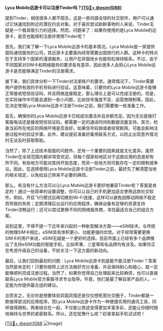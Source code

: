 **Lyca Mobile远游卡可以注册Tinder吗？[[TG💪+ @esim1088](https://t.me/s/esim1088)]**

提到Tinder，相信很多人都不陌生。这是一款风靡全球的社交软件，用户可以通过它快速找到附近的潜在约会对象。对于喜欢尝试新鲜事物的人来说，Tinder无疑是一个极具吸引力的选择。然而，问题来了：如果你使用的是Lyca Mobile的远游卡，是否也能顺利注册并使用Tinder呢？

首先，我们来了解一下Lyca Mobile远游卡的基本情况。Lyca Mobile是一家提供国际通信服务的公司，其远游卡主要面向经常需要出国旅行的人群。这种卡的特点在于支持多个国家的漫游服务，让用户在异国他乡也能轻松保持联系。不过，由于不同国家对SIM卡和网络服务的要求各有差异，因此很多人会担心Lyca Mobile远游卡是否能够满足Tinder的注册需求。

接下来，我们具体分析一下Tinder对注册账户的要求。通常情况下，Tinder需要用户提供有效的手机号码进行验证。这意味着，只要你的Lyca Mobile远游卡能够正常接收短信验证码，并且网络连接稳定，那么理论上是可以完成注册的。但是，在实际操作中可能会遇到一些小问题，比如信号强度不足、运营商限制等。因此，在决定使用Lyca Mobile远游卡注册Tinder之前，我们需要做一些准备工作。

首先，确保你的Lyca Mobile远游卡已经成功激活并且余额充足。因为无论是拨打客服电话还是接收短信验证码，都需要一定的通话时间和数据流量支持。其次，检查当前所在地区的网络环境是否良好。如果信号较弱或者经常断网，可能会影响注册过程中的验证步骤。此外，建议提前准备好备用联系方式，以防止出现意外情况时无法及时获取帮助。

当然了，除了上述技术层面的问题外，还有一个重要的因素就是文化差异。虽然Tinder在全球范围内都非常受欢迎，但每个国家和地区对于这款应用的态度却有所不同。有些地方可能对其持开放态度，而另一些地方则可能存在一定的限制或争议。因此，在选择使用Lyca Mobile远游卡注册Tinder之前，最好先了解清楚当地的相关规定，以免给自己带来不必要的麻烦。

那么，有没有什么方法可以让Lyca Mobile远游卡更好地兼容Tinder呢？答案是肯定的！通过一些简单的设置调整，你可以让自己的手机更加适合使用这款社交软件。例如，开启飞行模式后再切换到Wi-Fi连接，这样可以避免因移动网络不稳定而导致的失败；定期清理后台运行的应用程序，确保设备有足够的资源支持Tinder流畅运行；还可以尝试更换不同的网络服务商，寻找最适合自己的组合方案。

说到这里，不得不提一下近年来兴起的一种新型解决方案——eSIM技术。与传统的物理SIM卡相比，eSIM具有体积更小、功能更强的优势。对于经常需要更换SIM卡的用户来说，eSIM无疑是一个更好的选择。目前市面上已经有多个品牌推出了支持eSIM功能的智能手机，比如苹果、三星等知名品牌均有涉及。如果你正在考虑升级自己的设备，不妨关注一下这方面的新动向。

最后，让我们回到最初的问题：Lyca Mobile远游卡到底能不能注册Tinder？答案当然是肯定的！只要你按照上述方法做好充分准备，并且保持耐心和细心，就一定能够顺利完成注册过程。当然了，如果你觉得自己处理起来比较麻烦，也可以直接联系Lyca Mobile官方客服寻求专业指导。毕竟，他们是最了解自家产品的人，一定能为你提供最合适的建议。

总而言之，无论你是想要体验异国风情还是仅仅想拓宽社交圈子，Tinder都是一款值得尝试的应用程序。而Lyca Mobile远游卡作为一种便捷实用的通讯工具，同样值得拥有。两者结合在一起，不仅能让旅途变得更加丰富多彩，还能让你随时随地保持与世界的紧密联系。所以，还在犹豫什么呢？赶紧拿起手机试试吧！

[[TG💪+ @esim1088](https://t.me/s/esim1088) ![Image](https://i.postimg.cc/4NQfJmqS/Snipaste-2025-05-13-00-14-12.png)]